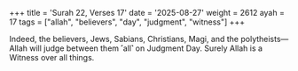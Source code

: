 +++
title = 'Surah 22, Verses 17'
date = '2025-08-27'
weight = 2612
ayah = 17
tags = ["allah", "believers", "day", "judgment", "witness"]
+++

Indeed, the believers, Jews, Sabians, Christians, Magi, and the polytheists—Allah will judge between them ˹all˺ on Judgment Day. Surely Allah is a Witness over all things.